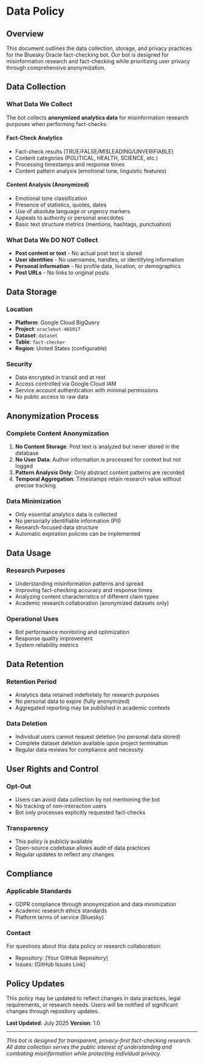 # Data Policy

## Overview
This document outlines the data collection, storage, and privacy practices for the Bluesky Oracle fact-checking bot. Our bot is designed for misinformation research and fact-checking while prioritizing user privacy through comprehensive anonymization.

## Data Collection

### What Data We Collect
The bot collects **anonymized analytics data** for misinformation research purposes when performing fact-checks:

#### Fact-Check Analytics
- Fact-check results (TRUE/FALSE/MISLEADING/UNVERIFIABLE)
- Content categories (POLITICAL, HEALTH, SCIENCE, etc.)
- Processing timestamps and response times
- Content pattern analysis (emotional tone, linguistic features)

#### Content Analysis (Anonymized)
- Emotional tone classification
- Presence of statistics, quotes, dates
- Use of absolute language or urgency markers
- Appeals to authority or personal anecdotes
- Basic text structure metrics (mentions, hashtags, punctuation)

### What Data We DO NOT Collect
- **Post content or text** - No actual post text is stored
- **User identities** - No usernames, handles, or identifying information
- **Personal information** - No profile data, location, or demographics
- **Post URLs** - No links to original posts

## Data Storage

### Location
- **Platform**: Google Cloud BigQuery
- **Project**: `oraclebot-465917`
- **Dataset**: `dataset`
- **Table**: `fact-checker`
- **Region**: United States (configurable)

### Security
- Data encrypted in transit and at rest
- Access controlled via Google Cloud IAM
- Service account authentication with minimal permissions
- No public access to raw data

## Anonymization Process

### Complete Content Anonymization
1. **No Content Storage**: Post text is analyzed but never stored in the database
2. **No User Data**: Author information is processed for context but not logged
3. **Pattern Analysis Only**: Only abstract content patterns are recorded
4. **Temporal Aggregation**: Timestamps retain research value without precise tracking

### Data Minimization
- Only essential analytics data is collected
- No personally identifiable information (PII)
- Research-focused data structure
- Automatic expiration policies can be implemented

## Data Usage

### Research Purposes
- Understanding misinformation patterns and spread
- Improving fact-checking accuracy and response times
- Analyzing content characteristics of different claim types
- Academic research collaboration (anonymized datasets only)

### Operational Uses
- Bot performance monitoring and optimization
- Response quality improvement
- System reliability metrics

## Data Retention

### Retention Period
- Analytics data retained indefinitely for research purposes
- No personal data to expire (fully anonymized)
- Aggregated reporting may be published in academic contexts

### Data Deletion
- Individual users cannot request deletion (no personal data stored)
- Complete dataset deletion available upon project termination
- Regular data reviews for compliance and necessity

## User Rights and Control

### Opt-Out
- Users can avoid data collection by not mentioning the bot
- No tracking of non-interaction users
- Bot only processes explicitly requested fact-checks

### Transparency
- This policy is publicly available
- Open-source codebase allows audit of data practices
- Regular updates to reflect any changes

## Compliance

### Applicable Standards
- GDPR compliance through anonymization and data minimization
- Academic research ethics standards
- Platform terms of service (Bluesky)

### Contact
For questions about this data policy or research collaboration:
- Repository: [Your GitHub Repository]
- Issues: [GitHub Issues Link]

## Policy Updates

This policy may be updated to reflect changes in data practices, legal requirements, or research needs. Users will be notified of significant changes through repository updates.

**Last Updated**: July 2025
**Version**: 1.0

---

*This bot is designed for transparent, privacy-first fact-checking research. All data collection serves the public interest of understanding and combating misinformation while protecting individual privacy.*